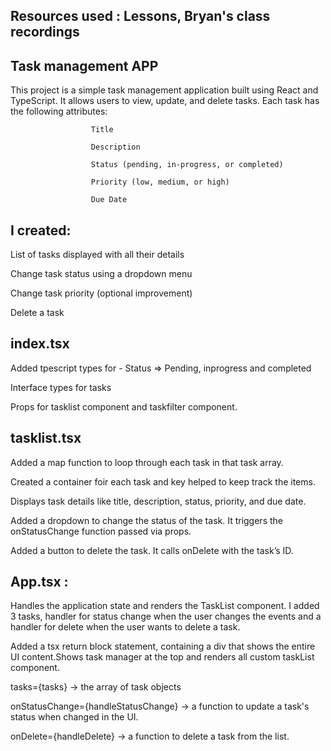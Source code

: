 ## Resources used : Lessons, Bryan's class recordings

## Task management APP

This project is a simple task management application built using React and TypeScript. It allows users to view, update, and delete tasks. Each task has the following attributes:

                      Title

                      Description

                      Status (pending, in-progress, or completed)

                      Priority (low, medium, or high)

                      Due Date

## I created:

List of tasks displayed with all their details

Change task status using a dropdown menu

Change task priority (optional improvement)

Delete a task

## index.tsx

Added tpescript types for - Status => Pending, inprogress and completed

Interface types for tasks

Props for tasklist component and taskfilter component.

## tasklist.tsx

Added a map function to loop through each task in that task array. 

Created a container foir each task and key helped to keep track the items.

Displays task details like title, description, status, priority, and due date.

Added a dropdown to change the status of the task. It triggers the onStatusChange function passed via props.

Added a button to delete the task. It calls onDelete with the task’s ID.

## App.tsx : 

Handles the application state and renders the TaskList component. I added 3 tasks, handler for status change when the user changes the events and a handler for delete when the user wants to delete a task.

Added a tsx return block statement, containing a div that shows the entire UI content.Shows task manager at the top and renders all custom taskList component.

tasks={tasks} → the array of task objects 

onStatusChange={handleStatusChange} → a function to update a task's status when changed in the UI.

onDelete={handleDelete} → a function to delete a task from the list.



